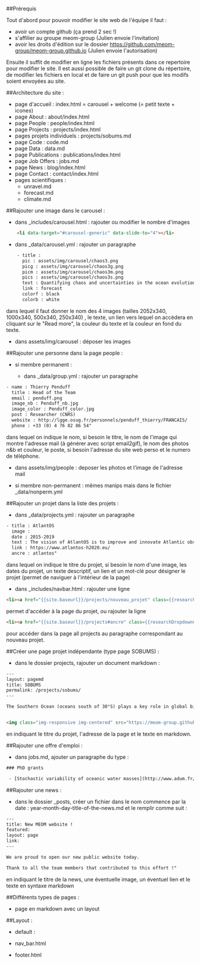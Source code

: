 ##Prérequis

Tout d'abord pour pouvoir modifier le site web de l'équipe il faut :
  * avoir un compte github (ça prend 2 sec !)
  * s'affilier au groupe meom-group (Julien envoie l'invitation)
  * avoir les droits d'édition sur le dossier https://github.com/meom-group/meom-group.github.io (Julien envoie l'autorisation)
  
Ensuite il suffit de modifier en ligne les fichiers présents dans ce repertoire pour modifier le site.
Il est aussi possible de faire un git clone du répertoire, de modifier les fichiers en local et de faire un git push pour que les modifs soient envoyées au site.


##Architecture du site :

  * page d'accueil : index.html = carousel + welcome (= petit texte + icones)
  * page About : about/index.html
  * page People : people/index.html 
  * page Projects : projects/index.html
  * pages projets individuels : projects/sobums.md
  * page Code : code.md
  * page Data : data.md
  * page Publications : publications/index.html
  * page Job Offers : jobs.md
  * page News : blog/index.html
  * page Contact : contact/index.html
  * pages scientifiques :
    * unravel.md
    * forecast.md
    * climate.md
    

##Rajouter une image dans le carousel :

  * dans _includes/carousel.html :  rajouter ou modifier le nombre d'images

```html
    <li data-target="#carousel-generic" data-slide-to="4"></li>
```


  * dans _data/carousel.yml : rajouter un paragraphe 


```html
    - title :
      pic : assets/img/carousel/chaos3.png
      picg : assets/img/carousel/chaos3g.png
      picm : assets/img/carousel/chaos3m.png
      pics : assets/img/carousel/chaos3s.png
      text : Quantifying chaos and uncertainties in the ocean evolution
      link : forecast
      colorf : black
      colorb : white
```


dans lequel il faut donner le nom des 4 images (tailles 2052x340, 1000x340, 500x340, 250x340) , le texte, un lien vers lequel on accèdera en cliquant sur le "Read more", la couleur du texte et la couleur en fond du texte.

  * dans assets/img/carousel : déposer les images 

##Rajouter une personne dans la page people :

 * si membre permanent :

   * dans _data/group.yml : rajouter un paragraphe


```html
- name : Thierry Penduff
  title : Head of the Team
  email : penduff.png
  image_nb : Penduff_nb.jpg
  image_color : Penduff_color.jpg
  post : Researcher (CNRS)
  website : http://lgge.osug.fr/personnels/penduff_thierry/FRANCAIS/
  phone : +33 (0) 4 76 82 86 54"
```


dans lequel on indique le nom, si besoin le titre, le nom de l'image qui montre l'adresse mail (à générer avec script email2gif), le nom des photos n&b et couleur, le poste, si besoin l'adresse du site web perso et le numero de téléphone.

   * dans assets/img/people : deposer les photos et l'image de l'adresse mail

  * si membre non-permanent : mêmes manips mais dans le fichier _data/nonperm.yml


##Rajouter un projet dans la liste des projets :

  - dans _data/projects.yml : rajouter un paragraphe


```html
- title : AtlantOS
  image :
  date : 2015-2019
  text : The vision of AtlantOS is to improve and innovate Atlantic observing by using the Framework of Ocean Observing to obtain an international, more sustainable, more efficient, more integrated, and fit-for-purpose system. Hence, the AtlantOS initiative will have a long-lasting and sustainable contribution to the societal, economic and scientific benefit arising from this integrated approach. This will be achieved by improving the value for money, extent, completeness, quality and ease of access to Atlantic Ocean data required by industries, product supplying agencies, scientist and citizens.
  link : https://www.atlantos-h2020.eu/
  ancre : atlantos"
```


dans lequel on indique le titre du projet, si besoin le nom d'une image, les dates du projet, un texte descriptif, un lien et un mot-clé pour désigner le projet (permet de naviguer à l'intérieur de la page)

  - dans _includes/navbar.html : rajouter une ligne


```html
<li><a href="{{site.baseurl}}/projects/nouveau_projet" class={{researchDropdownClass}}>Nouveau Projet</a></li>"
```


permet d'accéder à la page du projet, ou rajouter la ligne


```html
<li><a href="{{site.baseurl}}/projects#ancre" class={{researchDropdownClass}}>Nouveau Projet</a></li>"
```


pour accéder dans la page all projects au paragraphe correspondant au nouveau projet.

##Créer une page projet indépendante (type page SOBUMS) :

  - dans le dossier projects, rajouter un document markdown :


```html
---
layout: pagemd
title: SOBUMS
permalink: /projects/sobums/
---

The Southern Ocean (oceans south of 30°S) plays a key role in global biogeochemical cycles. But large environmental changes are ongoing in the Southern Ocean physical and biogeochemical properties. These changes reflect widespread environmental changes that are occurring throughout the southern hemisphere and over the Southern Ocean (changes in surface winds, solar radiation, sea ice cover and glacial melt from Antarctica). How the Southern Ocean primary production and carbon cycle will respond to these changing climate stressors is a matter of concern in the climate science community.


<img class="img-responsive img-centered" src="https://meom-group.github.io/assets/img/projects/sobums-meijers.png" alt="A changing Southern Ocean."/> "
```


en indiquant le titre du projet, l'adresse de la page et le texte en markdown.

##Rajouter une offre d'emploi :

  - dans jobs.md, ajouter un paragraphe du type :


```html
### PhD grants

 - [Stochastic variability of oceanic water masses](http://www.adum.fr/as/ed/voirproposition.pl?langue=fr&site=edtue&matricule_prop=11736);  contact : Thierry Penduff."
```



##Rajouter une news :

  - dans le dossier _posts, créer un fichier dans le nom commence par la date : year-month-day-title-of-the-news.md et le remplir comme suit : 


```html
---
title: New MEOM website !
featured:
layout: page
link:
---

We are proud to open our new public website today.

Thank to all the team members that contributed to this effort !"
```

en indiquant le titre de la news, une éventuelle image, un éventuel lien et le texte en syntaxe markdown


##Différents types de pages :

  * page en markdown avec un layout

##Layout :

  * default :

   * nav_bar.html
   * footer.html   
